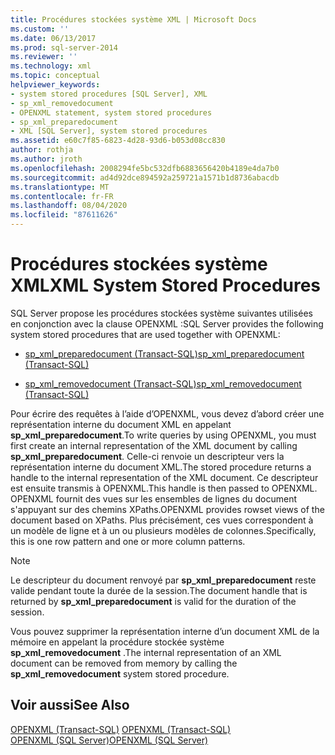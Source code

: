 ```yaml
---
title: Procédures stockées système XML | Microsoft Docs
ms.custom: ''
ms.date: 06/13/2017
ms.prod: sql-server-2014
ms.reviewer: ''
ms.technology: xml
ms.topic: conceptual
helpviewer_keywords:
- system stored procedures [SQL Server], XML
- sp_xml_removedocument
- OPENXML statement, system stored procedures
- sp_xml_preparedocument
- XML [SQL Server], system stored procedures
ms.assetid: e60c7f85-6823-4d28-93d6-b053d08cc830
author: rothja
ms.author: jroth
ms.openlocfilehash: 2008294fe5bc532dfb6883656420b4189e4da7b0
ms.sourcegitcommit: ad4d92dce894592a259721a1571b1d8736abacdb
ms.translationtype: MT
ms.contentlocale: fr-FR
ms.lasthandoff: 08/04/2020
ms.locfileid: "87611626"
---
```

# <a name="xml-system-stored-procedures"></a><span data-ttu-id="e0786-102">Procédures stockées système XML</span><span class="sxs-lookup"><span data-stu-id="e0786-102">XML System Stored Procedures</span></span>
  <span data-ttu-id="e0786-103">SQL Server propose les procédures stockées système suivantes utilisées en conjonction avec la clause OPENXML :</span><span class="sxs-lookup"><span data-stu-id="e0786-103">SQL Server provides the following system stored procedures that are used together with OPENXML:</span></span>  
  
-   [<span data-ttu-id="e0786-104">sp_xml_preparedocument &#40;Transact-SQL&#41;</span><span class="sxs-lookup"><span data-stu-id="e0786-104">sp_xml_preparedocument &#40;Transact-SQL&#41;</span></span>](/sql/relational-databases/system-stored-procedures/sp-xml-preparedocument-transact-sql)  
  
-   [<span data-ttu-id="e0786-105">sp_xml_removedocument &#40;Transact-SQL&#41;</span><span class="sxs-lookup"><span data-stu-id="e0786-105">sp_xml_removedocument &#40;Transact-SQL&#41;</span></span>](/sql/relational-databases/system-stored-procedures/sp-xml-removedocument-transact-sql)  
  
 <span data-ttu-id="e0786-106">Pour écrire des requêtes à l’aide d’OPENXML, vous devez d’abord créer une représentation interne du document XML en appelant **sp_xml_preparedocument**.</span><span class="sxs-lookup"><span data-stu-id="e0786-106">To write queries by using OPENXML, you must first create an internal representation of the XML document by calling **sp_xml_preparedocument**.</span></span> <span data-ttu-id="e0786-107">Celle-ci renvoie un descripteur vers la représentation interne du document XML.</span><span class="sxs-lookup"><span data-stu-id="e0786-107">The stored procedure returns a handle to the internal representation of the XML document.</span></span> <span data-ttu-id="e0786-108">Ce descripteur est ensuite transmis à OPENXML.</span><span class="sxs-lookup"><span data-stu-id="e0786-108">This handle is then passed to OPENXML.</span></span> <span data-ttu-id="e0786-109">OPENXML fournit des vues sur les ensembles de lignes du document s'appuyant sur des chemins XPaths.</span><span class="sxs-lookup"><span data-stu-id="e0786-109">OPENXML provides rowset views of the document based on XPaths.</span></span> <span data-ttu-id="e0786-110">Plus précisément, ces vues correspondent à un modèle de ligne et à un ou plusieurs modèles de colonnes.</span><span class="sxs-lookup"><span data-stu-id="e0786-110">Specifically, this is one row pattern and one or more column patterns.</span></span>  
  
> [!NOTE]  
>  <span data-ttu-id="e0786-111">Le descripteur du document renvoyé par **sp_xml_preparedocument** reste valide pendant toute la durée de la session.</span><span class="sxs-lookup"><span data-stu-id="e0786-111">The document handle that is returned by **sp_xml_preparedocument** is valid for the duration of the session.</span></span>  
  
 <span data-ttu-id="e0786-112">Vous pouvez supprimer la représentation interne d’un document XML de la mémoire en appelant la procédure stockée système **sp_xml_removedocument** .</span><span class="sxs-lookup"><span data-stu-id="e0786-112">The internal representation of an XML document can be removed from memory by calling the **sp_xml_removedocument** system stored procedure.</span></span>  
  
## <a name="see-also"></a><span data-ttu-id="e0786-113">Voir aussi</span><span class="sxs-lookup"><span data-stu-id="e0786-113">See Also</span></span>  
 <span data-ttu-id="e0786-114">[OPENXML &#40;Transact-SQL&#41;](/sql/t-sql/functions/openxml-transact-sql) </span><span class="sxs-lookup"><span data-stu-id="e0786-114">[OPENXML &#40;Transact-SQL&#41;](/sql/t-sql/functions/openxml-transact-sql) </span></span>  
 [<span data-ttu-id="e0786-115">OPENXML &#40;SQL Server&#41;</span><span class="sxs-lookup"><span data-stu-id="e0786-115">OPENXML &#40;SQL Server&#41;</span></span>](../xml/openxml-sql-server.md)  
  
  
